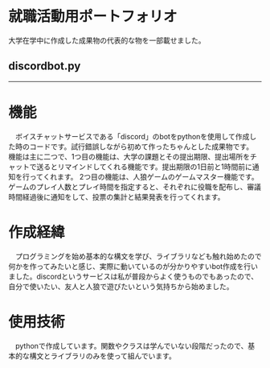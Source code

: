 # 就職活動用ポートフォリオ
大学在学中に作成した成果物の代表的な物を一部載せました。

## discordbot.py
***
# 機能
　ボイスチャットサービスである「discord」のbotをpythonを使用して作成した時のコードです。試行錯誤しながら初めて作ったちゃんとした成果物です。
機能は主に二つで、1つ目の機能は、大学の課題とその提出期限、提出場所をチャットで送るとリマインドしてくれる機能です。提出期限の1日前と1時間前に通知を行ってくれます。
2つ目の機能は、人狼ゲームのゲームマスター機能です。ゲームのプレイ人数とプレイ時間を指定すると、それぞれに役職を配布し、審議時間経過後に通知をして、投票の集計と結果発表を行ってくれます。

# 作成経緯
　プログラミングを始め基本的な構文を学び、ライブラリなども触れ始めたので何かを作ってみたいと感じ、実際に動いているのが分かりやすいbot作成を行いました。discordというサービスは私が普段からよく使うものでもあったので、自分で使いたい、友人と人狼で遊びたいという気持ちから始めました。
 
 # 使用技術
 　pythonで作成しています。関数やクラスは学んでいない段階だったので、基本的な構文とライブラリのみを使って組んでいます。
